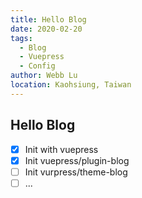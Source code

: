 ```yaml
---
title: Hello Blog
date: 2020-02-20
tags: 
  - Blog
  - Vuepress
  - Config
author: Webb Lu
location: Kaohsiung, Taiwan
---
```


## Hello Blog

+ [x] Init with vuepress
+ [x] Init vuepress/plugin-blog
+ [ ] Init vurpress/theme-blog
+ [ ] ...
